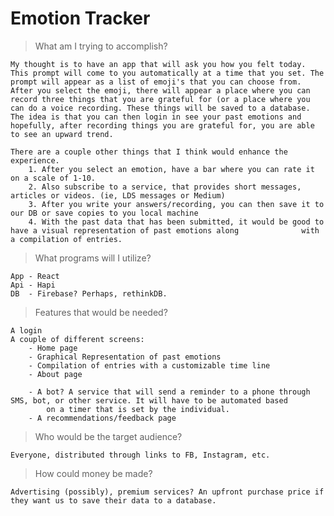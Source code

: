 
# Emotion Tracker

> What am I trying to accomplish?

    My thought is to have an app that will ask you how you felt today. This prompt will come to you automatically at a time that you set. The prompt will appear as a list of emoji's that you can choose from. After you select the emoji, there will appear a place where you can record three things that you are grateful for (or a place where you can do a voice recording. These things will be saved to a database. The idea is that you can then login in see your past emotions and hopefully, after recording things you are grateful for, you are able to see an upward trend.

    There are a couple other things that I think would enhance the experience.
        1. After you select an emotion, have a bar where you can rate it on a scale of 1-10.
        2. Also subscribe to a service, that provides short messages, articles or videos. (ie, LDS messages or Medium)
        3. After you write your answers/recording, you can then save it to our DB or save copies to you local machine
        4. With the past data that has been submitted, it would be good to have a visual representation of past emotions along              with a compilation of entries.

> What programs will I utilize?

    App - React
    Api - Hapi
    DB  - Firebase? Perhaps, rethinkDB.

>Features that would be needed?

    A login
    A couple of different screens:
        - Home page
        - Graphical Representation of past emotions
        - Compilation of entries with a customizable time line
        - About page

        - A bot? A service that will send a reminder to a phone through SMS, bot, or other service. It will have to be automated based
            on a timer that is set by the individual.
        - A recommendations/feedback page

> Who would be the target audience?

    Everyone, distributed through links to FB, Instagram, etc.

> How could money be made?

    Advertising (possibly), premium services? An upfront purchase price if they want us to save their data to a database.
